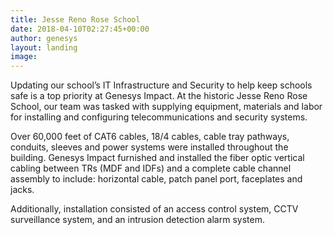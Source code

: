 ```yaml
---
title: Jesse Reno Rose School
date: 2018-04-10T02:27:45+00:00
author: genesys
layout: landing
image:
---
```


<p>Updating our school’s IT Infrastructure and Security to help keep schools safe is a top priority at Genesys Impact. At the historic Jesse Reno Rose School, our team was tasked with supplying equipment, materials and labor for installing and configuring telecommunications and security systems.</p>

<p>Over 60,000 feet of CAT6 cables, 18/4 cables, cable tray pathways, conduits, sleeves and power systems were installed throughout the building. Genesys Impact furnished and installed the fiber optic vertical cabling between TRs (MDF and IDFs) and a complete cable channel assembly to include: horizontal cable, patch panel port, faceplates and jacks.</p>

<p>Additionally, installation consisted of an access control system, CCTV surveillance system, and an intrusion detection alarm system.</p>